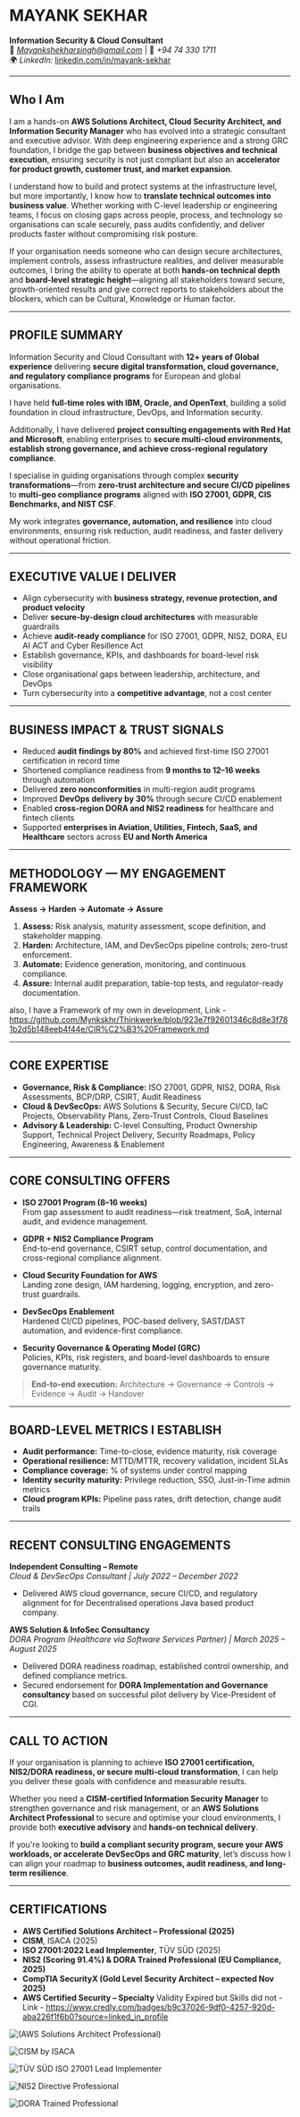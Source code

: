 # **MAYANK SEKHAR**
**Information Security & Cloud Consultant**  
📧 *Mayankshekharsingh@gmail.com* | 📱 *+94 74 330 1711*  
🌍 *LinkedIn:* [linkedin.com/in/mayank-sekhar](https://www.linkedin.com/in/mayank-sekhar/)

---

## **Who I Am**
I am a hands-on **AWS Solutions Architect, Cloud Security Architect, and Information Security Manager** who has evolved into a strategic consultant and executive advisor. With deep engineering experience and a strong GRC foundation, I bridge the gap between **business objectives and technical execution**, ensuring security is not just compliant but also an **accelerator for product growth, customer trust, and market expansion**.

I understand how to build and protect systems at the infrastructure level, but more importantly, I know how to **translate technical outcomes into business value**. Whether working with C-level leadership or engineering teams, I focus on closing gaps across people, process, and technology so organisations can scale securely, pass audits confidently, and deliver products faster without compromising risk posture.

If your organisation needs someone who can design secure architectures, implement controls, assess infrastructure realities, and deliver measurable outcomes, I bring the ability to operate at both **hands-on technical depth** and **board-level strategic height**—aligning all stakeholders toward secure, growth-oriented results and give correct reports to stakeholders about the blockers, which can be Cultural, Knowledge or Human factor.

---

## **PROFILE SUMMARY**
Information Security and Cloud Consultant with **12+ years of Global experience** delivering **secure digital transformation, cloud governance, and regulatory compliance programs** for European and global organisations.  

I have held **full-time roles with IBM, Oracle, and OpenText**, building a solid foundation in cloud infrastructure, DevOps, and Information security.

Additionally, I have delivered **project consulting engagements with Red Hat and Microsoft**, enabling enterprises to **secure multi-cloud environments, establish strong governance, and achieve cross-regional regulatory compliance**.

I specialise in guiding organisations through complex **security transformations**—from **zero-trust architecture and secure CI/CD pipelines** to **multi-geo compliance programs** aligned with **ISO 27001, GDPR, CIS Benchmarks, and NIST CSF**.  

My work integrates **governance, automation, and resilience** into cloud environments, ensuring risk reduction, audit readiness, and faster delivery without operational friction.  

---

## **EXECUTIVE VALUE I DELIVER**
- Align cybersecurity with **business strategy, revenue protection, and product velocity**  
- Deliver **secure-by-design cloud architectures** with measurable guardrails  
- Achieve **audit-ready compliance** for ISO 27001, GDPR, NIS2, DORA, EU AI ACT and Cyber Resillence Act  
- Establish governance, KPIs, and dashboards for board-level risk visibility  
- Close organisational gaps between leadership, architecture, and DevOps 
- Turn cybersecurity into a **competitive advantage**, not a cost center  

---

## **BUSINESS IMPACT & TRUST SIGNALS**
- Reduced **audit findings by 80%** and achieved first-time ISO 27001 certification in record time  
- Shortened compliance readiness from **9 months to 12–16 weeks** through automation  
- Delivered **zero nonconformities** in multi-region audit programs  
- Improved **DevOps delivery by 30%** through secure CI/CD enablement  
- Enabled **cross-region DORA and NIS2 readiness** for healthcare and fintech clients  
- Supported **enterprises in Aviation, Utilities, Fintech, SaaS, and Healthcare** sectors across **EU and North America**

---

## **METHODOLOGY — MY ENGAGEMENT FRAMEWORK**
**Assess → Harden → Automate → Assure**

1. **Assess:** Risk analysis, maturity assessment, scope definition, and stakeholder mapping.  
2. **Harden:** Architecture, IAM, and DevSecOps pipeline controls; zero-trust enforcement.  
3. **Automate:** Evidence generation, monitoring, and continuous compliance.  
4. **Assure:** Internal audit preparation, table-top tests, and regulator-ready documentation.

also, I have a Framework of my own in development, Link - https://github.com/Mynkskhr/Thinkwerke/blob/923e7f92601346c8d8e3f781b2d5b148eeb4f44e/CIR%C2%B3%20Framework.md

---

## **CORE EXPERTISE**
- **Governance, Risk & Compliance:** ISO 27001, GDPR, NIS2, DORA, Risk Assessments, BCP/DRP, CSIRT, Audit Readiness  
- **Cloud & DevSecOps:** AWS Solutions & Security, Secure CI/CD, IaC Projects, Observability Plans, Zero-Trust Controls, Cloud Baselines  
- **Advisory & Leadership:** C-level Consulting, Product Ownership Support, Technical Project Delivery, Security Roadmaps, Policy Engineering, Awareness & Enablement  

---

## **CORE CONSULTING OFFERS**

- **ISO 27001 Program (8–16 weeks)**  
  From gap assessment to audit readiness—risk treatment, SoA, internal audit, and evidence management.

- **GDPR + NIS2 Compliance Program**  
  End-to-end governance, CSIRT setup, control documentation, and cross-regional compliance alignment.

- **Cloud Security Foundation for AWS**  
  Landing zone design, IAM hardening, logging, encryption, and zero-trust guardrails.

- **DevSecOps Enablement**  
  Hardened CI/CD pipelines, POC-based delivery, SAST/DAST automation, and evidence-first compliance.

- **Security Governance & Operating Model (GRC)**  
  Policies, KPIs, risk registers, and board-level dashboards to ensure governance maturity.

> **End-to-end execution:** Architecture → Governance → Controls → Evidence → Audit → Handover  

---

## **BOARD-LEVEL METRICS I ESTABLISH**
- **Audit performance:** Time-to-close, evidence maturity, risk coverage  
- **Operational resilience:** MTTD/MTTR, recovery validation, incident SLAs  
- **Compliance coverage:** % of systems under control mapping  
- **Identity security maturity:** Privilege reduction, SSO, Just-in-Time admin metrics  
- **Cloud program KPIs:** Pipeline pass rates, drift detection, change audit trails  

---

## **RECENT CONSULTING ENGAGEMENTS**

**Independent Consulting – Remote**  
*Cloud & DevSecOps Consultant | July 2022 – December 2022*  
- Delivered AWS cloud governance, secure CI/CD, and regulatory alignment for for Decentralised operations Java based product company.

**AWS Solution & InfoSec Consultancy**  
*DORA Program (Healthcare via Software Services Partner) | March 2025 – August 2025*  
- Delivered DORA readiness roadmap, established control ownership, and defined compliance metrics.  
- Secured endorsement for **DORA Implementation and Governance consultancy** based on successful pilot delivery by Vice-President of CGI.

---
## **CALL TO ACTION**
If your organisation is planning to achieve **ISO 27001 certification, NIS2/DORA readiness, or secure multi-cloud transformation**, I can help you deliver these goals with confidence and measurable results.

Whether you need a **CISM-certified Information Security Manager** to strengthen governance and risk management, or an **AWS Solutions Architect Professional** to secure and optimise your cloud environments, I provide both **executive advisory** and **hands-on technical delivery**. 

If you're looking to **build a compliant security program, secure your AWS workloads, or accelerate DevSecOps and GRC maturity**, let’s discuss how I can align your roadmap to **business outcomes, audit readiness, and long-term resilience**.

---

## **CERTIFICATIONS**
- **AWS Certified Solutions Architect – Professional (2025)**  
- **CISM**, ISACA (2025)  
- **ISO 27001:2022 Lead Implementer**, TÜV SÜD (2025)  
- **NIS2 (Scoring 91.4%) & DORA Trained Professional (EU Compliance, 2025)**  
- **CompTIA SecurityX (Gold Level Security Architect – expected Nov 2025)** 
- **AWS Certified Security – Specialty** Validity Expired but Skills did not - Link - https://www.credly.com/badges/b9c37026-9df0-4257-920d-aba226f1f6b0?source=linked_in_profile

![(AWS Solutions Architect Professional)](https://github.com/Mynkskhr/Thinkwerke/blob/8495d2408c2fb5b0ff93c59284348957a6bc2424/AWS%20Certified%20Solutions%20Architect%20-%20Professional%20certificate.jpg)

![CISM by ISACA](https://github.com/Mynkskhr/Thinkwerke/blob/8495d2408c2fb5b0ff93c59284348957a6bc2424/CISM-certification.jpg)


![TÜV SÜD ISO 27001 Lead Implementer](https://github.com/Mynkskhr/Thinkwerke/blob/b627dfb5e3f08c4c57ea5bf364cd635cd5eca09c/ISO%2027001%20%20Mayank%20Sekhar.jpg)


![NIS2 Directive Professional](https://github.com/Mynkskhr/Thinkwerke/blob/8495d2408c2fb5b0ff93c59284348957a6bc2424/Mayank%20Sekhar%20NIS2DTP.jpg)


![DORA Trained Professional](https://github.com/Mynkskhr/Thinkwerke/blob/f98b12f5ee297a7d47c0392acdc0378b5ceb0110/Mayank%20Sekhar%20DORATPro.jpg)



